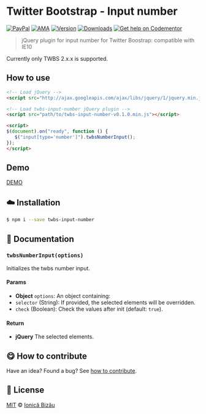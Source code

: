 
# Twitter Bootstrap - Input number

 [![PayPal](https://img.shields.io/badge/%24-paypal-f39c12.svg)][paypal-donations] [![AMA](https://img.shields.io/badge/ask%20me-anything-1abc9c.svg)](https://github.com/IonicaBizau/ama) [![Version](https://img.shields.io/npm/v/twbs-input-number.svg)](https://www.npmjs.com/package/twbs-input-number) [![Downloads](https://img.shields.io/npm/dt/twbs-input-number.svg)](https://www.npmjs.com/package/twbs-input-number) [![Get help on Codementor](https://cdn.codementor.io/badges/get_help_github.svg)](https://www.codementor.io/johnnyb?utm_source=github&utm_medium=button&utm_term=johnnyb&utm_campaign=github)

> jQuery plugin for input number for Twitter Boostrap: compatible with IE10


Currently only TWBS 2.x.x is supported.

## How to use
```html
<!-- Load jQuery -->
<script src="http://ajax.googleapis.com/ajax/libs/jquery/1/jquery.min.js"></script>

<!-- Load twbs-input-number jQuery plugin -->
<script src="path/to/twbs-input-number-v0.1.0.min.js"></script>

<script>
$(document).on("ready", function () {
   $("input[type='number']").twbsNumberInput();
});
</script>
```
## Demo

[DEMO](http://jsfiddle.net/AgxmX/5/)


## :cloud: Installation

```sh
$ npm i --save twbs-input-number
```


## :memo: Documentation


### `twbsNumberInput(options)`
Initializes the twbs number input.

#### Params
- **Object** `options`: An object containing:
 - `selector` (String): If provided, the selected elements will be overridden.
 - `check` (Boolean): Check the values after init (default: `true`).

#### Return
- **jQuery** The selected elements.



## :yum: How to contribute
Have an idea? Found a bug? See [how to contribute][contributing].


## :scroll: License

[MIT][license] © [Ionică Bizău][website]

[paypal-donations]: https://www.paypal.com/cgi-bin/webscr?cmd=_s-xclick&hosted_button_id=RVXDDLKKLQRJW
[donate-now]: http://i.imgur.com/6cMbHOC.png

[license]: http://showalicense.com/?fullname=Ionic%C4%83%20Biz%C4%83u%20%3Cbizauionica%40gmail.com%3E%20(http%3A%2F%2Fionicabizau.net)&year=2013#license-mit
[website]: http://ionicabizau.net
[contributing]: /CONTRIBUTING.md
[docs]: /DOCUMENTATION.md

